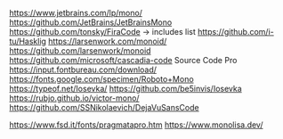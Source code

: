 https://www.jetbrains.com/lp/mono/ https://github.com/JetBrains/JetBrainsMono
https://github.com/tonsky/FiraCode
  -> includes list
https://github.com/i-tu/Hasklig
https://larsenwork.com/monoid/ https://github.com/larsenwork/monoid
https://github.com/microsoft/cascadia-code
Source Code Pro
https://input.fontbureau.com/download/
https://fonts.google.com/specimen/Roboto+Mono
https://typeof.net/Iosevka/ https://github.com/be5invis/Iosevka
https://rubjo.github.io/victor-mono/
https://github.com/SSNikolaevich/DejaVuSansCode

https://www.fsd.it/fonts/pragmatapro.htm
https://www.monolisa.dev/
